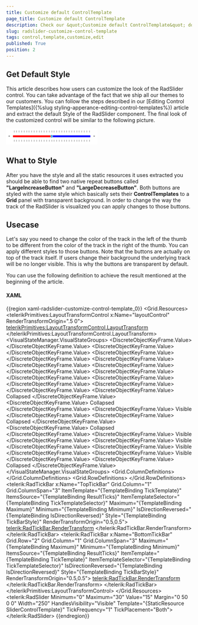 ```yaml
---
title: Customize default ControlTemplate
page_title: Customize default ControlTemplate
description: Check our &quot;Customize default ControlTemplate&quot; documentation article for the RadSlider WPF control.
slug: radslider-customize-control-template
tags: control,template,customize,edit
published: True
position: 2
---
```




## Get Default Style

This article describes how users can customize the look of the RadSlider control. You can take advantage of the fact that we ship all our themes to our customers. You can follow the steps described in our [Editing Control Templates]({%slug styling-apperance-editing-control-templates%}) article and extract the default Style of the RadSlider component. The final look of the customized control will be similar to the following picture.

![Final Result](images/StyledSlider.png)

## What to Style

After you have the style and all the static resources it uses extracted you should be able to find two native repeat buttons called __"LargeIncreaseButton"__ and __"LargeDecreaseButton"__. Both buttons are styled with the same style which basically sets their __ControlTemplates__ to a __Grid__ panel with transparent background. In order to change the way the track of the RadSlider is visualized you can apply changes to those buttons. 

## Usecase

Let's say you need to change the color of the track in the left of the thumb to be different from the color of the track in the right of the thumb. You can apply different styles to those buttons. Note that the buttons are actually on top of the track itself. If users change their background the underlying track will be no longer visible. This is why the buttons are transparent by default. 

You can use the following definition to achieve the result mentioned at the beginning of the article.

#### __XAML__

{{region xaml-radslider-customize-control-template_0}}
	<Grid>
	    <Grid.Resources>
	        <Style TargetType="RepeatButton"
	           x:Key="BeforeTrackStyle">
	            <Setter Property="IsTabStop"
	                Value="False" />
	            <Setter Property="Height"
	                Value="5" />
	            <Setter Property="VerticalAlignment"
	                Value="Center" />
	            <Setter Property="Template">
	                <Setter.Value>
	                    <ControlTemplate TargetType="RepeatButton">
	                        <Grid Background="Red" />
	                    </ControlTemplate>
	                </Setter.Value>
	            </Setter>
	        </Style>
	        <Style TargetType="RepeatButton"
	           x:Key="AfterTrackStyle">
	            <Setter Property="IsTabStop"
	                Value="False" />
	            <Setter Property="Height"
	                Value="5" />
	            <Setter Property="VerticalAlignment"
	                Value="Center" />
	            <Setter Property="Template">
	                <Setter.Value>
	                    <ControlTemplate TargetType="RepeatButton">
	                        <Grid Background="Blue" />
	                    </ControlTemplate>
	                </Setter.Value>
	            </Setter>
	        </Style>
	        <ControlTemplate TargetType="telerik:RadSlider"
	                     x:Key="SliderControlTemplate">
	            <telerikPrimitives:LayoutTransformControl x:Name="layoutControl"
	                                                  RenderTransformOrigin=".5 0">
	                <telerikPrimitives:LayoutTransformControl.LayoutTransform>
	                    <TransformGroup>
	                        <ScaleTransform />
	                        <SkewTransform />
	                        <RotateTransform />
	                        <TranslateTransform />
	                    </TransformGroup>
	                </telerikPrimitives:LayoutTransformControl.LayoutTransform>
	                <VisualStateManager.VisualStateGroups>
	                    <VisualStateGroup x:Name="CommonStates">
	                        <VisualState x:Name="Normal" />
	                        <VisualState x:Name="Disabled">
	                            <Storyboard />
	                        </VisualState>
	                    </VisualStateGroup>
	                    <VisualStateGroup x:Name="OrientationStates">
	                        <VisualState x:Name="Horizontal">
	                            <Storyboard>
	                                <ObjectAnimationUsingKeyFrames Storyboard.TargetName="layoutControl"
	                                                           Storyboard.TargetProperty="LayoutTransform">
	                                    <DiscreteObjectKeyFrame KeyTime="0">
	                                        <DiscreteObjectKeyFrame.Value>
	                                            <RotateTransform Angle="0" />
	                                        </DiscreteObjectKeyFrame.Value>
	                                    </DiscreteObjectKeyFrame>
	                                </ObjectAnimationUsingKeyFrames>
	                            </Storyboard>
	                        </VisualState>
	                        <VisualState x:Name="Vertical">
	                            <Storyboard>
	                                <ObjectAnimationUsingKeyFrames Storyboard.TargetName="layoutControl"
	                                                           Storyboard.TargetProperty="LayoutTransform">
	                                    <DiscreteObjectKeyFrame KeyTime="0">
	                                        <DiscreteObjectKeyFrame.Value>
	                                            <RotateTransform Angle="-90" />
	                                        </DiscreteObjectKeyFrame.Value>
	                                    </DiscreteObjectKeyFrame>
	                                </ObjectAnimationUsingKeyFrames>
	                            </Storyboard>
	                        </VisualState>
	                        <VisualState x:Name="ReversedHorizontal">
	                            <Storyboard>
	                                <ObjectAnimationUsingKeyFrames Storyboard.TargetName="layoutControl"
	                                                           Storyboard.TargetProperty="LayoutTransform">
	                                    <DiscreteObjectKeyFrame KeyTime="0">
	                                        <DiscreteObjectKeyFrame.Value>
	                                            <ScaleTransform ScaleX="-1" />
	                                        </DiscreteObjectKeyFrame.Value>
	                                    </DiscreteObjectKeyFrame>
	                                </ObjectAnimationUsingKeyFrames>
	                                <ObjectAnimationUsingKeyFrames Storyboard.TargetName="BottomTickBar"
	                                                           Storyboard.TargetProperty="RenderTransform">
	                                    <DiscreteObjectKeyFrame KeyTime="0">
	                                        <DiscreteObjectKeyFrame.Value>
	                                            <ScaleTransform ScaleX="-1" />
	                                        </DiscreteObjectKeyFrame.Value>
	                                    </DiscreteObjectKeyFrame>
	                                </ObjectAnimationUsingKeyFrames>
	                                <ObjectAnimationUsingKeyFrames Storyboard.TargetName="TopTickBar"
	                                                           Storyboard.TargetProperty="RenderTransform">
	                                    <DiscreteObjectKeyFrame KeyTime="0">
	                                        <DiscreteObjectKeyFrame.Value>
	                                            <ScaleTransform ScaleX="-1" />
	                                        </DiscreteObjectKeyFrame.Value>
	                                    </DiscreteObjectKeyFrame>
	                                </ObjectAnimationUsingKeyFrames>
	                            </Storyboard>
	                        </VisualState>
	                        <VisualState x:Name="ReversedVertical">
	                            <Storyboard>
	                                <ObjectAnimationUsingKeyFrames Storyboard.TargetName="layoutControl"
	                                                           Storyboard.TargetProperty="LayoutTransform">
	                                    <DiscreteObjectKeyFrame KeyTime="0">
	                                        <DiscreteObjectKeyFrame.Value>
	                                            <TransformGroup>
	                                                <ScaleTransform ScaleY="-1" />
	                                                <RotateTransform Angle="90" />
	                                            </TransformGroup>
	                                        </DiscreteObjectKeyFrame.Value>
	                                    </DiscreteObjectKeyFrame>
	                                </ObjectAnimationUsingKeyFrames>
	                                <ObjectAnimationUsingKeyFrames Storyboard.TargetName="BottomTickBar"
	                                                           Storyboard.TargetProperty="RenderTransform">
	                                    <DiscreteObjectKeyFrame KeyTime="0">
	                                        <DiscreteObjectKeyFrame.Value>
	                                            <TransformGroup>
	                                                <ScaleTransform ScaleY="-1" />
	                                                <RotateTransform Angle="-180" />
	                                            </TransformGroup>
	                                        </DiscreteObjectKeyFrame.Value>
	                                    </DiscreteObjectKeyFrame>
	                                </ObjectAnimationUsingKeyFrames>
	                                <ObjectAnimationUsingKeyFrames Storyboard.TargetName="TopTickBar"
	                                                           Storyboard.TargetProperty="RenderTransform">
	                                    <DiscreteObjectKeyFrame KeyTime="0">
	                                        <DiscreteObjectKeyFrame.Value>
	                                            <TransformGroup>
	                                                <ScaleTransform ScaleY="-1" />
	                                                <RotateTransform Angle="-180" />
	                                            </TransformGroup>
	                                        </DiscreteObjectKeyFrame.Value>
	                                    </DiscreteObjectKeyFrame>
	                                </ObjectAnimationUsingKeyFrames>
	                            </Storyboard>
	                        </VisualState>
	                    </VisualStateGroup>
	                    <VisualStateGroup x:Name="TickPlacementStates">
	                        <VisualState x:Name="NoneTicks">
	                            <Storyboard>
	                                <ObjectAnimationUsingKeyFrames Storyboard.TargetName="TopTickBar"
	                                                           Storyboard.TargetProperty="Visibility">
	                                    <DiscreteObjectKeyFrame KeyTime="0">
	                                        <DiscreteObjectKeyFrame.Value>
	                                            <Visibility>Collapsed</Visibility>
	                                        </DiscreteObjectKeyFrame.Value>
	                                    </DiscreteObjectKeyFrame>
	                                </ObjectAnimationUsingKeyFrames>
	                                <ObjectAnimationUsingKeyFrames Storyboard.TargetName="BottomTickBar"
	                                                           Storyboard.TargetProperty="Visibility">
	                                    <DiscreteObjectKeyFrame KeyTime="0">
	                                        <DiscreteObjectKeyFrame.Value>
	                                            <Visibility>Collapsed</Visibility>
	                                        </DiscreteObjectKeyFrame.Value>
	                                    </DiscreteObjectKeyFrame>
	                                </ObjectAnimationUsingKeyFrames>
	                            </Storyboard>
	                        </VisualState>
	                        <VisualState x:Name="TopTicks">
	                            <Storyboard>
	                                <ObjectAnimationUsingKeyFrames Storyboard.TargetName="TopTickBar"
	                                                           Storyboard.TargetProperty="Visibility">
	                                    <DiscreteObjectKeyFrame KeyTime="0">
	                                        <DiscreteObjectKeyFrame.Value>
	                                            <Visibility>Visible</Visibility>
	                                        </DiscreteObjectKeyFrame.Value>
	                                    </DiscreteObjectKeyFrame>
	                                </ObjectAnimationUsingKeyFrames>
	                                <ObjectAnimationUsingKeyFrames Storyboard.TargetName="BottomTickBar"
	                                                           Storyboard.TargetProperty="Visibility">
	                                    <DiscreteObjectKeyFrame KeyTime="0">
	                                        <DiscreteObjectKeyFrame.Value>
	                                            <Visibility>Collapsed</Visibility>
	                                        </DiscreteObjectKeyFrame.Value>
	                                    </DiscreteObjectKeyFrame>
	                                </ObjectAnimationUsingKeyFrames>
	                            </Storyboard>
	                        </VisualState>
	                        <VisualState x:Name="BottomTicks">
	                            <Storyboard>
	                                <ObjectAnimationUsingKeyFrames Storyboard.TargetName="TopTickBar"
	                                                           Storyboard.TargetProperty="Visibility">
	                                    <DiscreteObjectKeyFrame KeyTime="0">
	                                        <DiscreteObjectKeyFrame.Value>
	                                            <Visibility>Collapsed</Visibility>
	                                        </DiscreteObjectKeyFrame.Value>
	                                    </DiscreteObjectKeyFrame>
	                                </ObjectAnimationUsingKeyFrames>
	                                <ObjectAnimationUsingKeyFrames Storyboard.TargetName="BottomTickBar"
	                                                           Storyboard.TargetProperty="Visibility">
	                                    <DiscreteObjectKeyFrame KeyTime="0">
	                                        <DiscreteObjectKeyFrame.Value>
	                                            <Visibility>Visible</Visibility>
	                                        </DiscreteObjectKeyFrame.Value>
	                                    </DiscreteObjectKeyFrame>
	                                </ObjectAnimationUsingKeyFrames>
	                            </Storyboard>
	                        </VisualState>
	                        <VisualState x:Name="BothTicks">
	                            <Storyboard>
	                                <ObjectAnimationUsingKeyFrames Storyboard.TargetName="TopTickBar"
	                                                           Storyboard.TargetProperty="Visibility">
	                                    <DiscreteObjectKeyFrame KeyTime="0">
	                                        <DiscreteObjectKeyFrame.Value>
	                                            <Visibility>Visible</Visibility>
	                                        </DiscreteObjectKeyFrame.Value>
	                                    </DiscreteObjectKeyFrame>
	                                </ObjectAnimationUsingKeyFrames>
	                                <ObjectAnimationUsingKeyFrames Storyboard.TargetName="BottomTickBar"
	                                                           Storyboard.TargetProperty="Visibility">
	                                    <DiscreteObjectKeyFrame KeyTime="0">
	                                        <DiscreteObjectKeyFrame.Value>
	                                            <Visibility>Visible</Visibility>
	                                        </DiscreteObjectKeyFrame.Value>
	                                    </DiscreteObjectKeyFrame>
	                                </ObjectAnimationUsingKeyFrames>
	                            </Storyboard>
	                        </VisualState>
	                    </VisualStateGroup>
	                    <VisualStateGroup x:Name="RangeStates">
	                        <VisualState x:Name="SingleThumb" />
	                        <VisualState x:Name="RangeThumbs">
	                            <Storyboard>
	                                <ObjectAnimationUsingKeyFrames Storyboard.TargetName="RangeThumbsPanel"
	                                                           Storyboard.TargetProperty="Visibility">
	                                    <DiscreteObjectKeyFrame KeyTime="0">
	                                        <DiscreteObjectKeyFrame.Value>
	                                            <Visibility>Visible</Visibility>
	                                        </DiscreteObjectKeyFrame.Value>
	                                    </DiscreteObjectKeyFrame>
	                                </ObjectAnimationUsingKeyFrames>
	                                <ObjectAnimationUsingKeyFrames Storyboard.TargetName="SingleThumbHost"
	                                                           Storyboard.TargetProperty="Visibility">
	                                    <DiscreteObjectKeyFrame KeyTime="0">
	                                        <DiscreteObjectKeyFrame.Value>
	                                            <Visibility>Collapsed</Visibility>
	                                        </DiscreteObjectKeyFrame.Value>
	                                    </DiscreteObjectKeyFrame>
	                                </ObjectAnimationUsingKeyFrames>
	                            </Storyboard>
	                        </VisualState>
	                    </VisualStateGroup>
	                </VisualStateManager.VisualStateGroups>
	                <Grid UseLayoutRounding="True">
	                    <Grid.ColumnDefinitions>
	                        <ColumnDefinition Width="Auto" />
	                        <ColumnDefinition Width="Auto" />
	                        <ColumnDefinition Width="Auto" />
	                        <ColumnDefinition Width="*" />
	                        <ColumnDefinition Width="Auto" />
	                    </Grid.ColumnDefinitions>
	                    <Grid.RowDefinitions>
	                        <RowDefinition Height="Auto" />
	                        <RowDefinition Height="Auto" />
	                        <RowDefinition Height="Auto" />
	                    </Grid.RowDefinitions>
	                    <telerik:RadTickBar x:Name="TopTickBar"
	                                    Grid.Column="1"
	                                    Grid.ColumnSpan="3"
	                                    ItemTemplate="{TemplateBinding TickTemplate}"
	                                    ItemsSource="{TemplateBinding ResultTicks}"
	                                    ItemTemplateSelector="{TemplateBinding TickTemplateSelector}"
	                                    Maximum="{TemplateBinding Maximum}"
	                                    Minimum="{TemplateBinding Minimum}"
	                                    IsDirectionReversed="{TemplateBinding IsDirectionReversed}"
	                                    Style="{TemplateBinding TickBarStyle}"
	                                    RenderTransformOrigin="0.5,0.5">
	                        <telerik:RadTickBar.RenderTransform>
	                            <TransformGroup>
	                                <ScaleTransform />
	                                <SkewTransform />
	                                <RotateTransform />
	                                <TranslateTransform />
	                            </TransformGroup>
	                        </telerik:RadTickBar.RenderTransform>
	                    </telerik:RadTickBar>
	                    <ContentControl Style="{TemplateBinding TrackStyle}"
	                                x:Name="Track"
	                                Grid.Column="1"
	                                Grid.ColumnSpan="3"
	                                Grid.Row="1"
	                                VerticalAlignment="Center"
	                                Background="{TemplateBinding Background}" />
	                    <RepeatButton x:Name="DecreaseButton"
	                              Grid.Row="1"
	                              Delay="{TemplateBinding Delay}"
	                              Interval="{TemplateBinding RepeatInterval}"
	                              Visibility="{TemplateBinding HandlesVisibility}"
	                              Style="{TemplateBinding DecreaseHandleStyle}" />
	                    <RepeatButton x:Name="LargeDecreaseButton"
	                              Grid.Column="1"
	                              Grid.Row="1"
	                              Style="{StaticResource BeforeTrackStyle}"
	                              Delay="{TemplateBinding Delay}"
	                              Interval="{TemplateBinding RepeatInterval}" />
	                    <Grid Grid.Row="1"
	                      Grid.Column="2">
	                        <Thumb x:Name="SingleThumbHost"
	                           Style="{TemplateBinding ThumbStyle}"
	                           Visibility="{TemplateBinding ThumbVisibility}" />
	                        <StackPanel x:Name="RangeThumbsPanel"
	                                Orientation="Horizontal"
	                                Visibility="Collapsed">
	                            <Thumb x:Name="RangeStartThumb"
	                               Style="{TemplateBinding ThumbStyle}"
	                               Visibility="{TemplateBinding ThumbVisibility}" />
	                            <Thumb x:Name="RangeMiddleThumb"
	                               Style="{TemplateBinding SelectionMiddleThumbStyle}" />
	                            <Thumb x:Name="RangeEndThumb"
	                               Style="{TemplateBinding AlternateThumbStyle}"
	                               Visibility="{TemplateBinding ThumbVisibility}" />
	                        </StackPanel>
	                    </Grid>
	                    <RepeatButton x:Name="LargeIncreaseButton"
	                              Grid.Column="3"
	                              Grid.Row="1"
	                              Style="{StaticResource AfterTrackStyle}"
	                              Delay="{TemplateBinding Delay}"
	                              Interval="{TemplateBinding RepeatInterval}" />
	                    <RepeatButton x:Name="IncreaseButton"
	                              Grid.Row="1"
	                              Grid.Column="4"
	                              Delay="{TemplateBinding Delay}"
	                              Interval="{TemplateBinding RepeatInterval}"
	                              Visibility="{TemplateBinding HandlesVisibility}"
	                              RenderTransformOrigin="0.5,0.5"
	                              Style="{TemplateBinding IncreaseHandleStyle}" />
	                    <telerik:RadTickBar x:Name="BottomTickBar"
	                                    Grid.Row="2"
	                                    Grid.Column="1"
	                                    Grid.ColumnSpan="3"
	                                    Maximum="{TemplateBinding Maximum}"
	                                    Minimum="{TemplateBinding Minimum}"
	                                    ItemsSource="{TemplateBinding ResultTicks}"
	                                    ItemTemplate="{TemplateBinding TickTemplate}"
	                                    ItemTemplateSelector="{TemplateBinding TickTemplateSelector}"
	                                    IsDirectionReversed="{TemplateBinding IsDirectionReversed}"
	                                    Style="{TemplateBinding TickBarStyle}"
	                                    RenderTransformOrigin="0.5,0.5">
	                        <telerik:RadTickBar.RenderTransform>
	                            <TransformGroup>
	                                <ScaleTransform />
	                                <SkewTransform />
	                                <RotateTransform />
	                                <TranslateTransform />
	                            </TransformGroup>
	                        </telerik:RadTickBar.RenderTransform>
	                    </telerik:RadTickBar>
	                </Grid>
	            </telerikPrimitives:LayoutTransformControl>
	        </ControlTemplate>
	    </Grid.Resources>
	    <telerik:RadSlider Minimum="0"
	                   Maximum="30"
	                   Value="15"
	                   Margin="0 50 0 0"
	                   Width="250"
	                   HandlesVisibility="Visible"
	                   Template="{StaticResource SliderControlTemplate}"
	                   TickFrequency="1"
	                   TickPlacement="Both">
	    </telerik:RadSlider>
	</Grid>
{{endregion}}
